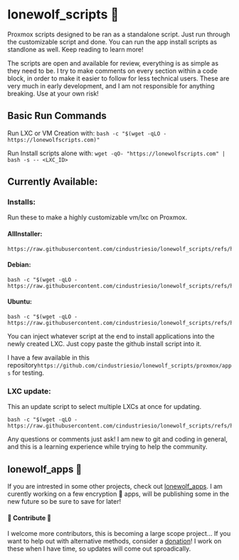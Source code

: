 # lonewolf_scripts :wolf:

Proxmox scripts designed to be ran as a standalone script. Just run through the customizable script and done.
You can run the app install scripts as standlone as well. Keep reading to learn more!

The scripts are open and available for review, everything is as simple as they need to be. I try to make comments on every section within a code block, in order to make it easier to follow for less technical users.
These are very much in early development, and I am not responsible for anything breaking. Use at your own risk!

## Basic Run Commands
Run LXC or VM Creation with: ```bash -c "$(wget -qLO - https://lonewolfscripts.com)"```

Run Install scripts alone with: ```wget -qO- "https://lonewolfscripts.com" | bash -s -- <LXC_ID>```


## Currently Available:

### Installs:
Run these to make a highly customizable vm/lxc on Proxmox.

#### AllInstaller:
```
https://raw.githubusercontent.com/cindustriesio/lonewolf_scripts/refs/heads/main/proxmox/ultra_scripts/enhanced_vm_lxc_install.sh
```

#### Debian:
```
bash -c "$(wget -qLO - https://raw.githubusercontent.com/cindustriesio/lonewolf_scripts/refs/heads/main/proxmox/lxc/debian_lxc_git.sh)"
```

#### Ubuntu:
```
bash -c "$(wget -qLO - https://raw.githubusercontent.com/cindustriesio/lonewolf_scripts/refs/heads/main/proxmox/lxc/ubuntu_lxc_git.sh)"
```

You can inject whatever script at the end to install applications into the newly created LXC. Just copy paste the github install script into it.

I have a few available in this repository```https://github.com/cindustriesio/lonewolf_scripts/proxmox/apps``` for testing.

### LXC update:
This an update script to select multiple LXCs at once for updating.
```
bash -c "$(wget -qLO - https://raw.githubusercontent.com/cindustriesio/lonewolf_scripts/refs/heads/main/proxmox/lxc/lxc_update_selectable.sh)"
```

Any questions or comments just ask! I am new to git and coding in general, and this is a learning experience while trying to help the community.

## lonewolf_apps :wolf:
If you are intrested in some other projects, check out [lonewolf_apps](https://github.com/cindustriesio/lonewolf_apps). 
I am curently working on a few encryption :closed_lock_with_key: apps, will be publishing some in the new future so be sure to save for later!

#### :wolf: Contribute :wolf:
I welcome more contributors, this is becoming a large scope project...
If you want to help out with alternative methods, consider a [donation](https://ko-fi.com/technaut951)! I work on these when I have time, so updates will come out sproadically.
